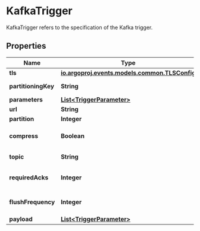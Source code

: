 

# KafkaTrigger

KafkaTrigger refers to the specification of the Kafka trigger.
## Properties

Name | Type | Description | Notes
------------ | ------------- | ------------- | -------------
**tls** | [**io.argoproj.events.models.common.TLSConfig**](io.argoproj.events.models.common.TLSConfig.md) |  |  [optional]
**partitioningKey** | **String** | The partitioning key for the messages put on the Kafka topic. Defaults to broker url. |  [optional]
**parameters** | [**List&lt;TriggerParameter&gt;**](TriggerParameter.md) |  |  [optional]
**url** | **String** | URL of the Kafka broker. | 
**partition** | **Integer** | Partition to write data to. | 
**compress** | **Boolean** | Compress determines whether to compress message or not. Defaults to false. If set to true, compresses message using snappy compression. |  [optional]
**topic** | **String** | Name of the topic. More info at https://kafka.apache.org/documentation/#intro_topics | 
**requiredAcks** | **Integer** | RequiredAcks used in producer to tell the broker how many replica acknowledgements Defaults to 1 (Only wait for the leader to ack). |  [optional]
**flushFrequency** | **Integer** | FlushFrequency refers to the frequency in milliseconds to flush batches. Defaults to 500 milliseconds. |  [optional]
**payload** | [**List&lt;TriggerParameter&gt;**](TriggerParameter.md) |  | 



